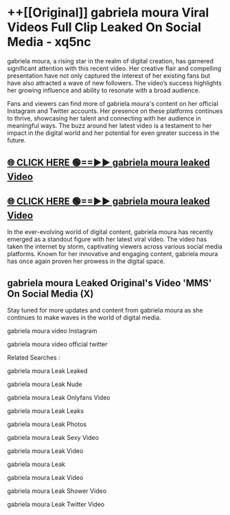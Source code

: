 # ++[[Original]] gabriela moura Viral Videos Full Clip Leaked On Social Media - xq5nc<br>

gabriela moura, a rising star in the realm of digital creation, has garnered significant attention with this recent video. Her creative flair and compelling presentation have not only captured the interest of her existing fans but have also attracted a wave of new followers. The video’s success highlights her growing influence and ability to resonate with a broad audience.

Fans and viewers can find more of gabriela moura's content on her official Instagram and Twitter accounts. Her presence on these platforms continues to thrive, showcasing her talent and connecting with her audience in meaningful ways. The buzz around her latest video is a testament to her impact in the digital world and her potential for even greater success in the future.


## [🌐 CLICK HERE 🟢==►► gabriela moura leaked Video ](https://onlyclips.site?title=gabriela_moura&ref=git)

## [🌐 CLICK HERE 🟢==►► gabriela moura leaked Video ](https://onlyclips.site?title=gabriela_moura&ref=git)


In the ever-evolving world of digital content, gabriela moura has recently emerged as a standout figure with her latest viral video. The video has taken the internet by storm, captivating viewers across various social media platforms. Known for her innovative and engaging content, gabriela moura has once again proven her prowess in the digital space.



## gabriela moura L𝚎aked Original's Video 'MMS' On Social Media (X)


Stay tuned for more updates and content from gabriela moura as she continues to make waves in the world of digital media.

gabriela moura video Instagram

gabriela moura video official twitter


Related Searches :

gabriela moura Leak Leaked

gabriela moura Leak Nude

gabriela moura Leak Onlyfans Video

gabriela moura Leak Leaks

gabriela moura Leak Photos

gabriela moura Leak Sexy Video

gabriela moura Leak Video

gabriela moura Leak

gabriela moura Leak Video

gabriela moura Leak Shower Video

gabriela moura Leak Twitter Video

